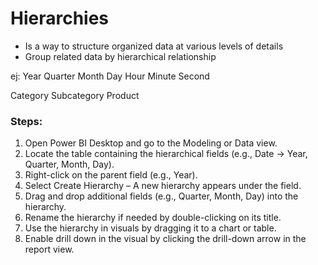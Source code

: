 # Hierarchies
- Is a way to structure organized data at various levels of details
- Group related data by hierarchical relationship

ej:
Year
    Quarter
        Month
            Day
                Hour
                    Minute
                        Second

Category
    Subcategory
        Product

### Steps:
1. Open Power BI Desktop and go to the Modeling or Data view.
2. Locate the table containing the hierarchical fields (e.g., Date → Year, Quarter, Month, Day).
3. Right-click on the parent field (e.g., Year).
4. Select Create Hierarchy – A new hierarchy appears under the field.
5. Drag and drop additional fields (e.g., Quarter, Month, Day) into the hierarchy.
6. Rename the hierarchy if needed by double-clicking on its title.
7. Use the hierarchy in visuals by dragging it to a chart or table.
8. Enable drill down in the visual by clicking the drill-down arrow in the report view.